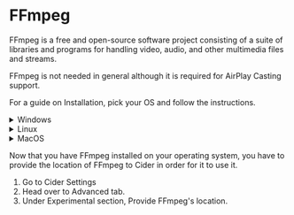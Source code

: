 # FFmpeg

FFmpeg is a free and open-source software project consisting of a suite of libraries and programs for handling video, audio, and other multimedia files and streams.

FFmpeg is not needed in general although it is required for AirPlay Casting support.

For a guide on Installation, pick your OS and follow the instructions.

<details>

<summary>Windows</summary>

## Download

1. Head over to [FFmpeg's Official Website](https://ffmpeg.org/) and download the latest version.
2. If you have downloaded a ZIP file (.zip, .7z, etc.), Create a folder named `FFmpeg` in the `C:\` drive and extract it there.

## Installation

1. Open Control Panel and look for `Edit the system environment variables` and open it. You can also search for it in the search bar or settings.
2. Head across to Environment Variables if not already in it.
3. Locate Path under User variables and double click it.
4. Click on the New button and add the folder location in which you extracted FFmpeg.
5. Once done, click on the Ok button and now you can close it.

You've now successfully downloaded and installed FFmpeg installed on your windows machine.

</details>

<details>

<summary>Linux</summary>

## Installation of FFmpeg on Ubuntu and Linux Mint

Open a new terminal (CTRL+ALT+T) and then run the following commands.

    ```
    $ sudo apt update
    $ sudo apt install ffmpeg
    $ ffmpeg -version
    ```

## Installation of FFmpeg on Debian

FFmpeg should be installed on Debian by default and can also be installed by running the following commands.

    ```
    $ sudo apt update
    $ sudo apt install ffmpeg
    $ ffmpeg -version
    ```

## Installation of FFmpeg on CentOS and RHEL

Installation of FFmpeg on CentOS and RHEL requires you to enable EPEL and RPM Fusion repository on the system using the following commands.

    Enable EPEL using the following command

    ```
    # yum install epel-release
    ```

    Enable RPM Fusion using the following command.

    ```
    -------------- On CentOS & RHEL 8.x --------------
    # yum localinstall --nogpgcheck https://download1.rpmfusion.org/free/el/rpmfusion-free-release-8.noarch.rpm https://download1.rpmfusion.org/nonfree/el/rpmfusion-nonfree-release-8.noarch.rpm

    -------------- On CentOS & RHEL 7.x --------------
    # yum localinstall --nogpgcheck https://download1.rpmfusion.org/free/el/rpmfusion-free-release-7.noarch.rpm https://download1.rpmfusion.org/nonfree/el/rpmfusion-nonfree-release-7.noarch.rpm

    -------------- On CentOS & RHEL 6.x --------------
    # yum localinstall --nogpgcheck https://download1.rpmfusion.org/free/el/rpmfusion-free-release-6.noarch.rpm https://download1.rpmfusion.org/nonfree/el/rpmfusion-nonfree-release-6.noarch.rpm
    ```

    You can now install FFmpeg by running the following command.

    ```
    # yum install ffmpeg ffmpeg-devel
    # ffmpeg -version
    ```

## Installation of FFmpeg on Fedora

You are required to enable RPM Fusion to install FFmpeg. Run the following command below to install FFmpeg.

    ```
    $ sudo dnf install https://download1.rpmfusion.org/free/fedora/rpmfusion-free-release-$(rpm -E %fedora).noarch.rpm https://download1.rpmfusion.org/nonfree/fedora/rpmfusion-nonfree-release-$(rpm -E %fedora).noarch.rpm
    $ sudo dnf install ffmpeg ffmpeg-devel
    $ ffmpeg -version
    ```

## Installation of FFmpeg on Arch Linux

Install FFmpeg by running the following command.

    ```
    $ sudo pacman -S ffmpeg
    $ yay -S ffmpeg-git
    $ yay -S ffmpeg-full-git
    $ ffmpeg -version
    ```

## Installation of FFmpeg on openSUSE

Install FFmpeg by running the following command.

    ```
    -------------- On openSUSE Tumbleweed --------------
    $ sudo zypper addrepo -cfp 90 'https://ftp.gwdg.de/pub/linux/misc/packman/suse/openSUSE_Tumbleweed/' packman
    $ sudo zypper refresh
    $ sudo zypper install --from packman ffmpeg
    $ ffmpeg -version

    -------------- On openSUSE Leap --------------
    $ sudo zypper addrepo -cfp 90 'https://ftp.gwdg.de/pub/linux/misc/packman/suse/openSUSE_Leap_$releasever/' packman
    $ sudo zypper refresh
    $ sudo zypper install --from packman ffmpeg
    $ ffmpeg -version
    ```

You've now successfully downloaded and installed FFmpeg installed on your Linux machine.

</details>

<details>

<summary>MacOS</summary>

## Download

1. Head over to [FFmpeg's Official Website](https://ffmpeg.org/) and download the latest version.
2. If you have downloaded a ZIP file (.zip, .7z, etc.), Create a folder named `audio-orchestrator-ffmpeg` in your home folder and a sub-folder named `bin` inside of it. Extract the files in the `bin` folder you've just created.

## Installation

1. Double click on the `ffmpeg` file and open it.
2. If you are prompted with an error message saying "ffmpeg can’t be opened because it is from an unidentified developer", click on the “OK” button.
   1. Go to System Preferences > Security and Privacy and click on the General tab.
   2. At the bottom of the window you will see a message saying that ffmpeg was blocked. Click "Open Anyway".
      1. If you do not see this message in the General tab, double-click ffmpeg again.
      2. You may have to click the "unlock" button and enter your password to be able to click "Open Anyway".
3. If you are prompted with an error message saying “ffmpeg is from an unidentified developer. Are you sure you want to open it?”, click "Open".
4. If a terminal window pops up, Keep it open until you see a confirmation message saying you can close the terminal.

You've now successfully downloaded and installed FFmpeg installed on your macOS machine.

</details>

Now that you have FFmpeg installed on your operating system, you have to provide the location of FFmpeg to Cider in order for it to use it.

1. Go to Cider Settings
2. Head over to Advanced tab.
3. Under Experimental section, Provide FFmpeg's location.
